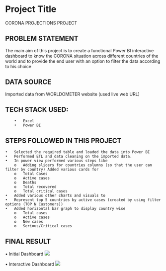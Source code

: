 

# Project Title

CORONA PROJECTIONS PROJECT


## PROBLEM STATEMENT

The main aim of this project is to create a functional Power BI interactive dashboard to know the CORONA situation across different countries of the world and to provide the end user with an option to filter the data according to his choice
## DATA SOURCE

Imported data from WORLDOMETER website (used live web URL)


## TECH STACK USED: 

        •	Excel
        •	Power BI

## STEPS FOLLOWED IN THIS PROJECT

   

    •	Selected the required table and loaded the data into Power BI 
    •	Performed ETL and data cleaning on the imported data.
    •	In power view performed various steps like 
        o	Adding slicers for countries columns (so that the user can filter by country) Added various cards for 
        o	Total Cases 
        o	Active cases 
        o	Deaths 
        o	Total recovered 
        o	Total critical cases 
    •	Added various other charts and visuals to 
    •	Represent top 5 countries by active cases (created by using filter options (TOP N Customers))
    •	Added horizontal bar graph to display country wise 
        o	Total cases 
        o	Active cases 
        o	New cases 
        o	Serious/Critical cases


## FINAL RESULT

 •	Initial Dashboard
        <img src="PROJECT/blob/main/demo_images/initial_dashboard.PNG" class = "center">

 •	Interactive Dashboard
        <img src="PROJECT/blob/main/demo_images/filtered_dashboard.PNG" class = "center">
